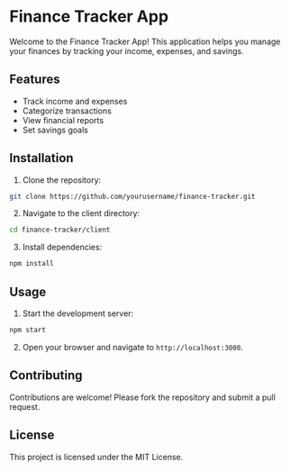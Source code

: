 # Finance Tracker App

Welcome to the Finance Tracker App! This application helps you manage your finances by tracking your income, expenses, and savings.

## Features

- Track income and expenses
- Categorize transactions
- View financial reports
- Set savings goals

## Installation

1. Clone the repository:

```sh
git clone https://github.com/yourusername/finance-tracker.git
```

2. Navigate to the client directory:

```sh
cd finance-tracker/client
```

3. Install dependencies:

```sh
npm install
```

## Usage

1. Start the development server:

```sh
npm start
```

2. Open your browser and navigate to `http://localhost:3000`.

## Contributing

Contributions are welcome! Please fork the repository and submit a pull request.

## License

This project is licensed under the MIT License.
